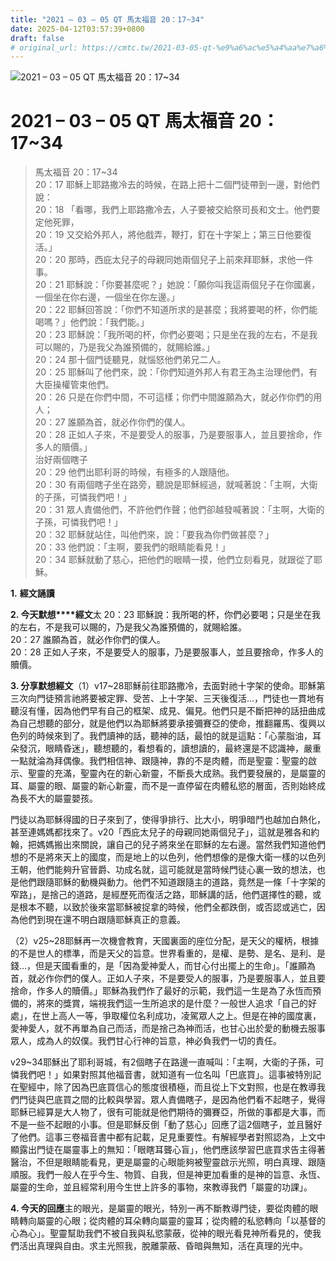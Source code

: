 ```yaml
---
title: "2021 – 03 – 05 QT 馬太福音 20：17~34"
date: 2025-04-12T03:57:39+0800
draft: false
# original_url: https://cmtc.tw/2021-03-05-qt-%e9%a6%ac%e5%a4%aa%e7%a6%8f%e9%9f%b3-20%ef%bc%9a1734
---
```


![2021 – 03 – 05 QT 馬太福音 20：17~34](/images/qt.jpg   "2021 – 03 – 05 QT 馬太福音 20：17~34")

# 2021 – 03 – 05 QT 馬太福音 20：17~34

> 馬太福音 20：17~34  
> 20：17 耶穌上耶路撒冷去的時候，在路上把十二個門徒帶到一邊，對他們說：  
> 20：18 「看哪，我們上耶路撒冷去，人子要被交給祭司長和文士。他們要定他死罪，  
> 20：19 又交給外邦人，將他戲弄，鞭打，釘在十字架上；第三日他要復活。」  
> 20：20 那時，西庇太兒子的母親同她兩個兒子上前來拜耶穌，求他一件事。  
> 20：21 耶穌說：「你要甚麼呢？」她說：「願你叫我這兩個兒子在你國裏，一個坐在你右邊，一個坐在你左邊。」  
> 20：22 耶穌回答說：「你們不知道所求的是甚麼；我將要喝的杯，你們能喝嗎？」他們說：「我們能。」  
> 20：23 耶穌說：「我所喝的杯，你們必要喝；只是坐在我的左右，不是我可以賜的，乃是我父為誰預備的，就賜給誰。」  
> 20：24 那十個門徒聽見，就惱怒他們弟兄二人。  
> 20：25 耶穌叫了他們來，說：「你們知道外邦人有君王為主治理他們，有大臣操權管束他們。  
> 20：26 只是在你們中間，不可這樣；你們中間誰願為大，就必作你們的用人；  
> 20：27 誰願為首，就必作你們的僕人。  
> 20：28 正如人子來，不是要受人的服事，乃是要服事人，並且要捨命，作多人的贖價。」  
> 治好兩個瞎子  
> 20：29 他們出耶利哥的時候，有極多的人跟隨他。  
> 20：30 有兩個瞎子坐在路旁，聽說是耶穌經過，就喊著說：「主啊，大衛的子孫，可憐我們吧！」  
> 20：31 眾人責備他們，不許他們作聲；他們卻越發喊著說：「主啊，大衛的子孫，可憐我們吧！」  
> 20：32 耶穌就站住，叫他們來，說：「要我為你們做甚麼？」  
> 20：33 他們說：「主啊，要我們的眼睛能看見！」  
> 20：34 耶穌就動了慈心，把他們的眼睛一摸，他們立刻看見，就跟從了耶穌。

**1.** **經文誦讀**

**2. 今天默想****經文**太 20：23 耶穌說：我所喝的杯，你們必要喝；只是坐在我的左右，不是我可以賜的，乃是我父為誰預備的，就賜給誰。  
20：27 誰願為首，就必作你們的僕人。  
20：28 正如人子來，不是要受人的服事，乃是要服事人，並且要捨命，作多人的贖價。

**3. 分享默想經文**（1）v17~28耶穌前往耶路撒冷，去面對祂十字架的使命。耶穌第三次向門徒預言祂將要被定罪、受苦、上十字架、三天後復活…，門徒也一貫地有聽沒有懂，因為他們早有自己的框架、成見、偏見。他們只是不斷把神的話扭曲成為自己想聽的部分，就是他們以為耶穌將要承接彌賽亞的使命，推翻羅馬、復興以色列的時候來到了。我們讀神的話，聽神的話，最怕的就是這點：「心蒙脂油，耳朵發沉，眼睛昏迷」，聽想聽的，看想看的，讀想讀的，最終還是不認識神，嚴重一點就淪為拜偶像。我們相信神、跟隨神，靠的不是肉體，而是聖靈：聖靈的啟示、聖靈的充滿，聖靈內在的新心新靈，不斷長大成熟。我們要發展的，是屬靈的耳、屬靈的眼、屬靈的新心新靈，而不是一直停留在肉體私慾的層面，否則始終成為長不大的屬靈嬰孩。

門徒以為耶穌得國的日子來到了，使得爭排行、比大小，明爭暗鬥也越加白熱化，甚至連媽媽都找來了。v20「西庇太兒子的母親同她兩個兒子」，這就是雅各和約翰，把媽媽搬出來關說，讓自己的兒子將來坐在耶穌的左右邊。當然我們知道他們想的不是將來天上的國度，而是地上的以色列，他們想像的是像大衛一樣的以色列王朝，他們能夠升官晉爵、功成名就，這可能就是當時候門徒心裏一致的想法，也是他們跟隨耶穌的動機與動力。他們不知道跟隨主的道路，竟然是一條「十字架的窄路」，是捨己的道路，是經歷死而復活之路，耶穌講的話，他們選擇性的聽，或是根本不聽，以致於後來當耶穌被捉拿的時候，他們全都跌倒，或否認或逃亡，因為他們到現在還不明白跟隨耶穌真正的意義。

（2）v25~28耶穌再一次機會教育，天國裏面的座位分配，是天父的權柄，根據的不是世人的標準，而是天父的旨意。世界看重的，是權、是勢、是名、是利、是錢…，但是天國看重的，是「因為愛神愛人，而甘心付出擺上的生命」。「誰願為首，就必作你們的僕人。正如人子來，不是要受人的服事，乃是要服事人，並且要捨命，作多人的贖價。」耶穌為我們作了最好的示範，我們這一生是為了永恆而預備的，將來的獎賞，端視我們這一生所追求的是什麼？一般世人追求「自己的好處」，在世上高人一等，爭取權位名利成功，凌駕眾人之上。但是在神的國度裏，愛神愛人，就不再單為自己而活，而是捨己為神而活，也甘心出於愛的動機去服事眾人，成為人的奴僕。我們甘心行神的旨意，神必負我們一切的責任。

v29~34耶穌出了耶利哥城，有2個瞎子在路邊一直喊叫：「主啊，大衛的子孫，可憐我們吧！」如果對照其他福音書，就知道有一位名叫「巴底買」。這事被特別記在聖經中，除了因為巴底買信心的態度很積極，而且從上下文對照，也是在教導我們門徒與巴底買之間的比較與學習。眾人責備瞎子，是因為他們看不起瞎子，覺得耶穌已經算是大人物了，很有可能就是他們期待的彌賽亞，所做的事都是大事，而不是一些不起眼的小事。但是耶穌反倒「動了慈心」回應了這2個瞎子，並且醫好了他們。這事三卷福音書中都有記載，足見重要性。有解經學者對照認為，上文中顯露出門徒在屬靈事上的無知：「眼瞎耳聾心盲」，他們應該學習巴底買求告主得著醫治，不但是眼睛能看見，更是屬靈的心眼能夠被聖靈啟示光照，明白真理、跟隨順服。我們一般人在乎今生、物質、自我，但是神更加看重的是神的旨意、永恆、屬靈的生命，並且經常利用今生世上許多的事物，來教導我們「屬靈的功課」。

**4. 今天的回應**主的眼光，是屬靈的眼光，特別一再不斷教導門徒，要從肉體的眼睛轉向屬靈的心眼；從肉體的耳朵轉向屬靈的靈耳；從肉體的私慾轉向「以基督的心為心」。聖靈幫助我們不被自我與私慾蒙蔽，從神的眼光看見神所看見的，使我們活出真理與自由。求主光照我，脫離蒙蔽、昏暗與無知，活在真理的光中。